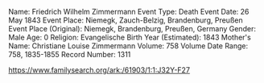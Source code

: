 Name:	Friedrich Wilhelm Zimmermann
Event Type:	Death
Event Date:	26 May 1843
Event Place: Niemegk, Zauch-Belzig, Brandenburg, Preußen
Event Place (Original):	Niemegk, Brandenburg, Preußen, Germany
Gender: Male
Age: 0
Religion:	Evangelische
Birth Year (Estimated):	1843
Mother's Name: Christiane Louise Zimmermann
Volume:	758
Volume Date Range: 758, 1835-1855
Record Number: 1311

https://www.familysearch.org/ark:/61903/1:1:J32Y-F27
